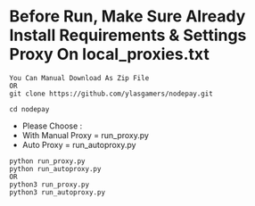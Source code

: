# Before Run, Make Sure Already Install Requirements & Settings Proxy On local_proxies.txt
```
You Can Manual Download As Zip File
OR
git clone https://github.com/ylasgamers/nodepay.git
```
```
cd nodepay
```
- Please Choose :
- With Manual Proxy = run_proxy.py
- Auto Proxy = run_autoproxy.py
```
python run_proxy.py
python run_autoproxy.py
OR
python3 run_proxy.py
python3 run_autoproxy.py
```
